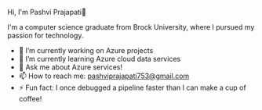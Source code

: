   Hi, I'm Pashvi Prajapati👋

 I'm a computer science graduate from Brock University, where I pursued my passion for technology. 

- 🔭 I’m currently working on Azure projects
- 🌱 I’m currently learning Azure cloud data services
- 💬 Ask me about Azure services!
- 📫 How to reach me: pashviprajapati753@gmail.com
- ⚡ Fun fact: I once debugged a pipeline faster than I can make a cup of coffee!

